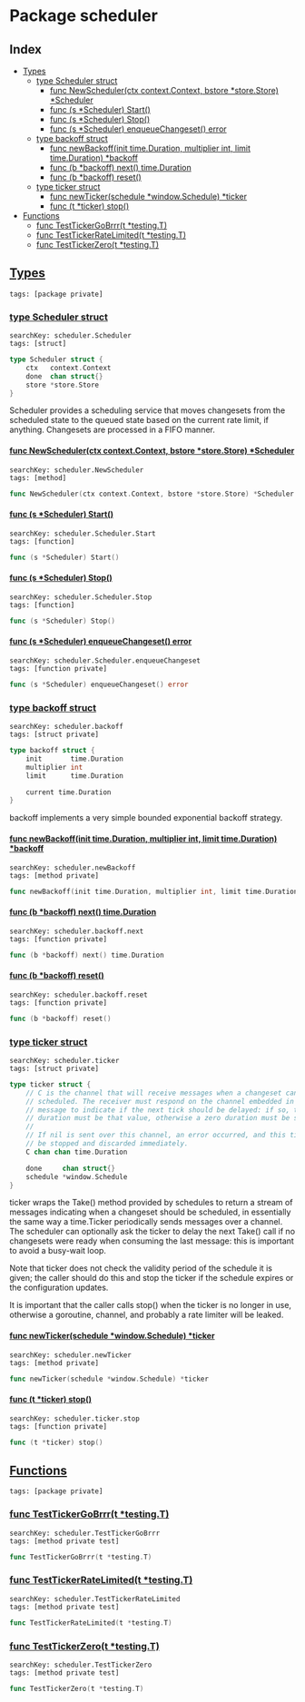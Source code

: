 # Package scheduler

## Index

* [Types](#type)
    * [type Scheduler struct](#Scheduler)
        * [func NewScheduler(ctx context.Context, bstore *store.Store) *Scheduler](#NewScheduler)
        * [func (s *Scheduler) Start()](#Scheduler.Start)
        * [func (s *Scheduler) Stop()](#Scheduler.Stop)
        * [func (s *Scheduler) enqueueChangeset() error](#Scheduler.enqueueChangeset)
    * [type backoff struct](#backoff)
        * [func newBackoff(init time.Duration, multiplier int, limit time.Duration) *backoff](#newBackoff)
        * [func (b *backoff) next() time.Duration](#backoff.next)
        * [func (b *backoff) reset()](#backoff.reset)
    * [type ticker struct](#ticker)
        * [func newTicker(schedule *window.Schedule) *ticker](#newTicker)
        * [func (t *ticker) stop()](#ticker.stop)
* [Functions](#func)
    * [func TestTickerGoBrrr(t *testing.T)](#TestTickerGoBrrr)
    * [func TestTickerRateLimited(t *testing.T)](#TestTickerRateLimited)
    * [func TestTickerZero(t *testing.T)](#TestTickerZero)


## <a id="type" href="#type">Types</a>

```
tags: [package private]
```

### <a id="Scheduler" href="#Scheduler">type Scheduler struct</a>

```
searchKey: scheduler.Scheduler
tags: [struct]
```

```Go
type Scheduler struct {
	ctx   context.Context
	done  chan struct{}
	store *store.Store
}
```

Scheduler provides a scheduling service that moves changesets from the scheduled state to the queued state based on the current rate limit, if anything. Changesets are processed in a FIFO manner. 

#### <a id="NewScheduler" href="#NewScheduler">func NewScheduler(ctx context.Context, bstore *store.Store) *Scheduler</a>

```
searchKey: scheduler.NewScheduler
tags: [method]
```

```Go
func NewScheduler(ctx context.Context, bstore *store.Store) *Scheduler
```

#### <a id="Scheduler.Start" href="#Scheduler.Start">func (s *Scheduler) Start()</a>

```
searchKey: scheduler.Scheduler.Start
tags: [function]
```

```Go
func (s *Scheduler) Start()
```

#### <a id="Scheduler.Stop" href="#Scheduler.Stop">func (s *Scheduler) Stop()</a>

```
searchKey: scheduler.Scheduler.Stop
tags: [function]
```

```Go
func (s *Scheduler) Stop()
```

#### <a id="Scheduler.enqueueChangeset" href="#Scheduler.enqueueChangeset">func (s *Scheduler) enqueueChangeset() error</a>

```
searchKey: scheduler.Scheduler.enqueueChangeset
tags: [function private]
```

```Go
func (s *Scheduler) enqueueChangeset() error
```

### <a id="backoff" href="#backoff">type backoff struct</a>

```
searchKey: scheduler.backoff
tags: [struct private]
```

```Go
type backoff struct {
	init       time.Duration
	multiplier int
	limit      time.Duration

	current time.Duration
}
```

backoff implements a very simple bounded exponential backoff strategy. 

#### <a id="newBackoff" href="#newBackoff">func newBackoff(init time.Duration, multiplier int, limit time.Duration) *backoff</a>

```
searchKey: scheduler.newBackoff
tags: [method private]
```

```Go
func newBackoff(init time.Duration, multiplier int, limit time.Duration) *backoff
```

#### <a id="backoff.next" href="#backoff.next">func (b *backoff) next() time.Duration</a>

```
searchKey: scheduler.backoff.next
tags: [function private]
```

```Go
func (b *backoff) next() time.Duration
```

#### <a id="backoff.reset" href="#backoff.reset">func (b *backoff) reset()</a>

```
searchKey: scheduler.backoff.reset
tags: [function private]
```

```Go
func (b *backoff) reset()
```

### <a id="ticker" href="#ticker">type ticker struct</a>

```
searchKey: scheduler.ticker
tags: [struct private]
```

```Go
type ticker struct {
	// C is the channel that will receive messages when a changeset can be
	// scheduled. The receiver must respond on the channel embedded in the
	// message to indicate if the next tick should be delayed: if so, the
	// duration must be that value, otherwise a zero duration must be sent.
	//
	// If nil is sent over this channel, an error occurred, and this ticker must
	// be stopped and discarded immediately.
	C chan chan time.Duration

	done     chan struct{}
	schedule *window.Schedule
}
```

ticker wraps the Take() method provided by schedules to return a stream of messages indicating when a changeset should be scheduled, in essentially the same way a time.Ticker periodically sends messages over a channel. The scheduler can optionally ask the ticker to delay the next Take() call if no changesets were ready when consuming the last message: this is important to avoid a busy-wait loop. 

Note that ticker does not check the validity period of the schedule it is given; the caller should do this and stop the ticker if the schedule expires or the configuration updates. 

It is important that the caller calls stop() when the ticker is no longer in use, otherwise a goroutine, channel, and probably a rate limiter will be leaked. 

#### <a id="newTicker" href="#newTicker">func newTicker(schedule *window.Schedule) *ticker</a>

```
searchKey: scheduler.newTicker
tags: [method private]
```

```Go
func newTicker(schedule *window.Schedule) *ticker
```

#### <a id="ticker.stop" href="#ticker.stop">func (t *ticker) stop()</a>

```
searchKey: scheduler.ticker.stop
tags: [function private]
```

```Go
func (t *ticker) stop()
```

## <a id="func" href="#func">Functions</a>

```
tags: [package private]
```

### <a id="TestTickerGoBrrr" href="#TestTickerGoBrrr">func TestTickerGoBrrr(t *testing.T)</a>

```
searchKey: scheduler.TestTickerGoBrrr
tags: [method private test]
```

```Go
func TestTickerGoBrrr(t *testing.T)
```

### <a id="TestTickerRateLimited" href="#TestTickerRateLimited">func TestTickerRateLimited(t *testing.T)</a>

```
searchKey: scheduler.TestTickerRateLimited
tags: [method private test]
```

```Go
func TestTickerRateLimited(t *testing.T)
```

### <a id="TestTickerZero" href="#TestTickerZero">func TestTickerZero(t *testing.T)</a>

```
searchKey: scheduler.TestTickerZero
tags: [method private test]
```

```Go
func TestTickerZero(t *testing.T)
```

